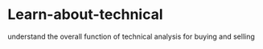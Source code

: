 # Learn-about-technical
understand the overall function of technical analysis for buying and selling
